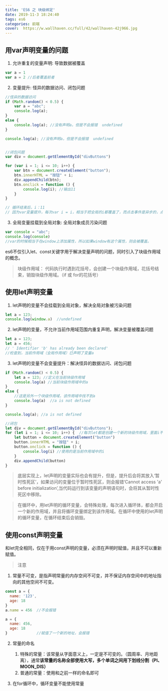 ```yaml
---
title: 'ES6 之 块级绑定'
date: 2019-11-3 18:24:40
tags: es6
categories: 前端
cover:  https://w.wallhaven.cc/full/42/wallhaven-42j966.jpg
---
```


## 用var声明变量的问题
1. 允许重复的变量声明: 导致数据被覆盖
```js
var a = 1
var a = 2 //后者覆盖前者
```

2. 变量提升: 怪异的数据访问、闭包问题
```js
//怪异的数据访问
if (Math.random() < 0.5) {
    var a = "abc";
    console.log(a);
}
else {
    console.log(a); //没有声明a，但是不会报错  undefined
}

console.log(a); //没有声明a，但是不会报错  undefined


//闭包问题
var div = document.getElementById("divButtons")

for (var i = 1; i <= 10; i++) {
    var btn = document.createElement("button");
    btn.innerHTML = "按钮" + i;
    div.appendChild(btn);
    btn.onclick = function () {
        console.log(i); //输出11
    }
}

// 循环结束后，i：11  
// 因为var变量提升，每次var i = i，相当于把全局的i都覆盖了，而点击事件是异步的，点击的时候i全部为你11了
```



3. 全局变量挂载到全局对象: 全局对象成员污染问题
```js
var console = "abc";
console.log(console) 
//var的时候相当于在window上添加属性，所以如果window有这个属性，则会被覆盖。

```

es6不仅引入let、const关键字用于解决变量声明的问题，同时引入了块级作用域的概念。
> 块级作用域： 代码执行时遇到花括号，会创建一个块级作用域，花括号结束，销毁块级作用域。（if 或 for的花括号）

## 使用let声明变量
1. let声明的变量不会挂载到全局对象，解决全局对象被污染问题
```js
let a = 123;
console.log(window.a)  //undefined
```
   
2. let声明的变量，不允许当前作用域范围内重复声明，解决变量被覆盖问题
```js
let a = 123;
let a = 456; 
// ' Identifier 'b' has already been declared' 
//检查到，当前作用域（全局作用域）已声明了变量a
```


3. let声明的变量不会变量提升：解决怪异的数据访问、闭包问题
```js
if (Math.random() < 0.5) {
    let a = 123; //定义在当前块级作用域
    console.log(a) //当前块级作用域中的a
}
else {
    //这是另外一个块级作用域，该作用域中找不到a
    console.log(a)  //a is not defined
}

console.log(a); //a is not defined

//闭包
let div = document.getElementById("divButtons");
for (let i = 1; i <= 10; i++) {  //每次let都是创建一个新的块级作用域，里面i不会被覆盖。
    let button = document.createElement("button")
    button.innerHTML = "按钮" + i;
    button.onclick = function () {
        console.log(i) //使用的是当前作用域中的i
    }
    div.appendChild(button)
}
```

> 底层实现上，let声明的变量实际也会有提升，但是，提升后会将其放入‘暂时性死区’，如果访问的变量位于暂时性死区，则会报错‘Cannot access 'a' before initialization’,当代码运行到该变量的声明语句时，会将其从暂时性死区中移除。

> 在循环中，用let声明的循环变量，会特殊处理，每次进入循环体，都会开启一个新的作用域，并且将循环变量绑定到该作用域。在循环中使用的let声明的循环变量，在循环结束后会销毁。

## 使用const声明变量

和let完全相同，仅在于用const声明的变量，必须在声明时赋值，并且不可以重新赋值。

> 注意
1. 常量不可变，是指声明常量的内存空间不可变，并不保证内存空间中的地址指向的其他空间不可变。
```js
const a = {
  name: '123',
  age: 18
}
a.name = 456  //不会报错

a = {
  name: 456,
  age: 18
}             //赋值了一个新的地址，会报错
```
2. 常量的命名
   1. 特殊的常量：该常量从字面意义上，一定是不可变的。（圆周率、月地距离），通常**该常量的名称全部使用大写，多个单词之间用下划线分割（PI、MOON_DIS）**
   2. 普通的常量：使用和之前一样的命名即可

3. 在for循环中，循环变量不能使用常量